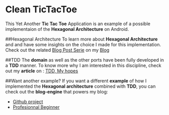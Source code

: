 # Clean TicTacToe

This Yet Another **Tic Tac Toe** Application is an example of a possible implementaion of the **Hexagonal Architecture** on Android.

##Hexagonal Architecture
To learn more about **Hexagonal Architecture** and and have some insights on the choice I made for this implementation. Check out the related [Blog Post Serie](www.professionalbeginner.com/post/4) on my [Blog](www.professionalbeginner.com)

##TDD
The **domain** as well as the other ports have been fully developed in a **TDD** manner. To know more why I am interested in this discipline, check out my **article** on : [TDD, My hopes](www.professionalbeginner.com/post/3)

##Want another example?
If you want a different **example** of how I implemented the **Hexagonal architecture** combined with **TDD**, you can check out the **blog-engine** that powers my blog:

- [Github project]()
- [Profesionnal Beginner](www.professionalbeginner.com)
